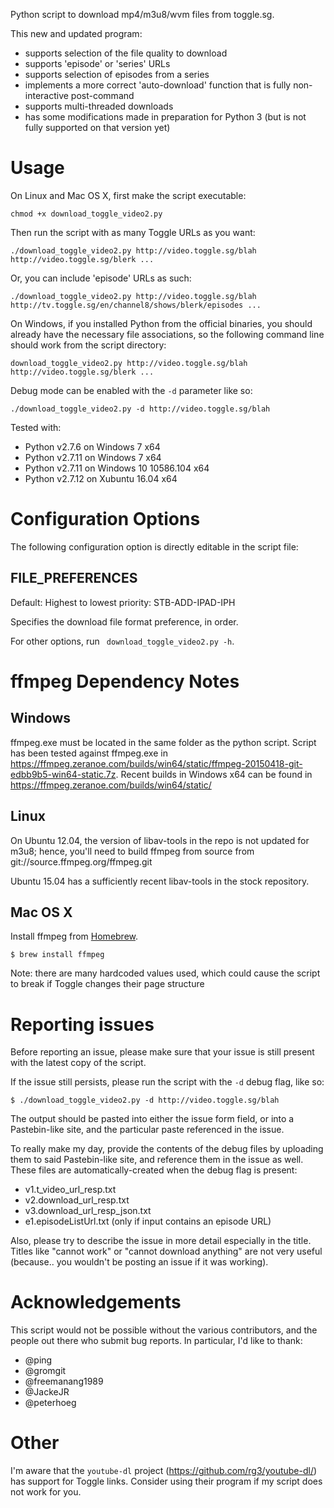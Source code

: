 Python script to download mp4/m3u8/wvm files from toggle.sg.

This new and updated program:
- supports selection of the file quality to download
- supports 'episode' or 'series' URLs
- supports selection of episodes from a series
- implements a more correct 'auto-download' function that is fully non-interactive post-command
- supports multi-threaded downloads
- has some modifications made in preparation for Python 3 (but is not fully supported on that version yet)

# Usage
On Linux and Mac OS X, first make the script executable:

`chmod +x download_toggle_video2.py`

Then run the script with as many Toggle URLs as you want:

`./download_toggle_video2.py http://video.toggle.sg/blah http://video.toggle.sg/blerk ...`

Or, you can include 'episode' URLs as such:

`./download_toggle_video2.py http://video.toggle.sg/blah http://tv.toggle.sg/en/channel8/shows/blerk/episodes ...`

On Windows, if you installed Python from the official binaries, you should already have the necessary file associations, so the following command line should work from the script directory:

`download_toggle_video2.py http://video.toggle.sg/blah http://video.toggle.sg/blerk ...`

Debug mode can be enabled with the ```-d``` parameter like so:

`./download_toggle_video2.py -d http://video.toggle.sg/blah`

Tested with:
- Python v2.7.6 on Windows 7 x64
- Python v2.7.11 on Windows 7 x64
- Python v2.7.11 on Windows 10 10586.104 x64
- Python v2.7.12 on Xubuntu 16.04 x64

# Configuration Options

The following configuration option is directly editable in the script file:
## FILE_PREFERENCES
Default: Highest to lowest priority: STB-ADD-IPAD-IPH

Specifies the download file format preference, in order.


For other options, run ``` download_toggle_video2.py -h```.

# ffmpeg Dependency Notes
## Windows
ffmpeg.exe must be located in the same folder as the python script. Script has been tested against ffmpeg.exe in https://ffmpeg.zeranoe.com/builds/win64/static/ffmpeg-20150418-git-edbb9b5-win64-static.7z. Recent builds in Windows x64 can be found in https://ffmpeg.zeranoe.com/builds/win64/static/

## Linux
On Ubuntu 12.04, the version of libav-tools in the repo is not updated for m3u8; hence, you'll need to build ffmpeg from source from git://source.ffmpeg.org/ffmpeg.git

Ubuntu 15.04 has a sufficiently recent libav-tools in the stock repository.

## Mac OS X
Install ffmpeg from [Homebrew](http://brew.sh/).

```shell
$ brew install ffmpeg
```

Note: there are many hardcoded values used, which could cause the script to break if Toggle changes their page structure

# Reporting issues

Before reporting an issue, please make sure that your issue is still present with the latest copy of the script.

If the issue still persists, please run the script with the `-d` debug flag, like so:
```shell
$ ./download_toggle_video2.py -d http://video.toggle.sg/blah
```

The output should be pasted into either the issue form field, or into a Pastebin-like site, and the particular paste referenced in the issue.

To really make my day, provide the contents of the debug files by uploading them to said Pastebin-like site, and reference them in the issue as well. These files are automatically-created when the debug flag is present:
- v1.t_video_url_resp.txt
- v2.download_url_resp.txt
- v3.download_url_resp_json.txt
- e1.episodeListUrl.txt (only if input contains an episode URL)

Also, please try to describe the issue in more detail especially in the title. Titles like "cannot work" or "cannot download anything" are not very useful (because.. you wouldn't be posting an issue if it was working).

# Acknowledgements

This script would not be possible without the various contributors, and the people out there who submit bug reports. In particular, I'd like to thank:
- @ping
- @gromgit
- @freemanang1989
- @JackeJR
- @peterhoeg

# Other

I'm aware that the ```youtube-dl``` project (https://github.com/rg3/youtube-dl/) has support for Toggle links. Consider using their program if my script does not work for you.
